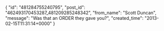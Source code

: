  {
   "id": "481284755240795",
   "post_id": "462493170453287_481209285248342",
   "from_name": "Scott Duncan",
   "message": "Was that an ORDER they gave you?",
   "created_time": "2013-02-15T11:31:14+0000"
 }
